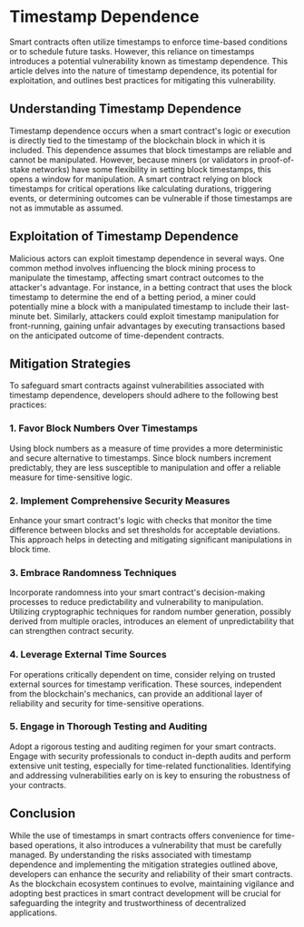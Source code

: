 # Timestamp Dependence

Smart contracts often utilize timestamps to enforce time-based conditions or to schedule future tasks. However, this reliance on timestamps introduces a potential vulnerability known as timestamp dependence. This article delves into the nature of timestamp dependence, its potential for exploitation, and outlines best practices for mitigating this vulnerability.

## Understanding Timestamp Dependence

Timestamp dependence occurs when a smart contract's logic or execution is directly tied to the timestamp of the blockchain block in which it is included. This dependence assumes that block timestamps are reliable and cannot be manipulated. However, because miners (or validators in proof-of-stake networks) have some flexibility in setting block timestamps, this opens a window for manipulation. A smart contract relying on block timestamps for critical operations like calculating durations, triggering events, or determining outcomes can be vulnerable if those timestamps are not as immutable as assumed.

## Exploitation of Timestamp Dependence

Malicious actors can exploit timestamp dependence in several ways. One common method involves influencing the block mining process to manipulate the timestamp, affecting smart contract outcomes to the attacker's advantage. For instance, in a betting contract that uses the block timestamp to determine the end of a betting period, a miner could potentially mine a block with a manipulated timestamp to include their last-minute bet. Similarly, attackers could exploit timestamp manipulation for front-running, gaining unfair advantages by executing transactions based on the anticipated outcome of time-dependent contracts.

## Mitigation Strategies

To safeguard smart contracts against vulnerabilities associated with timestamp dependence, developers should adhere to the following best practices:

### 1. **Favor Block Numbers Over Timestamps**

Using block numbers as a measure of time provides a more deterministic and secure alternative to timestamps. Since block numbers increment predictably, they are less susceptible to manipulation and offer a reliable measure for time-sensitive logic.

### 2. **Implement Comprehensive Security Measures**

Enhance your smart contract's logic with checks that monitor the time difference between blocks and set thresholds for acceptable deviations. This approach helps in detecting and mitigating significant manipulations in block time.

### 3. **Embrace Randomness Techniques**

Incorporate randomness into your smart contract's decision-making processes to reduce predictability and vulnerability to manipulation. Utilizing cryptographic techniques for random number generation, possibly derived from multiple oracles, introduces an element of unpredictability that can strengthen contract security.

### 4. **Leverage External Time Sources**

For operations critically dependent on time, consider relying on trusted external sources for timestamp verification. These sources, independent from the blockchain's mechanics, can provide an additional layer of reliability and security for time-sensitive operations.

### 5. **Engage in Thorough Testing and Auditing**

Adopt a rigorous testing and auditing regimen for your smart contracts. Engage with security professionals to conduct in-depth audits and perform extensive unit testing, especially for time-related functionalities. Identifying and addressing vulnerabilities early on is key to ensuring the robustness of your contracts.

## Conclusion

While the use of timestamps in smart contracts offers convenience for time-based operations, it also introduces a vulnerability that must be carefully managed. By understanding the risks associated with timestamp dependence and implementing the mitigation strategies outlined above, developers can enhance the security and reliability of their smart contracts. As the blockchain ecosystem continues to evolve, maintaining vigilance and adopting best practices in smart contract development will be crucial for safeguarding the integrity and trustworthiness of decentralized applications.